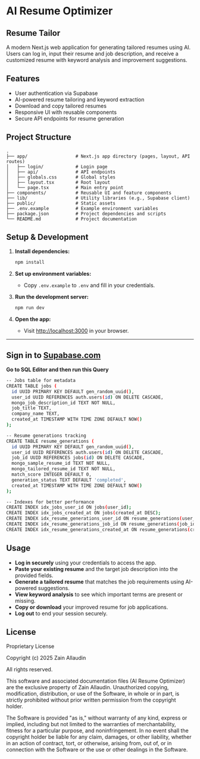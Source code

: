 # AI Resume Optimizer

## Resume Tailor

A modern Next.js web application for generating tailored resumes using AI. Users can log in, input their resume and job description, and receive a customized resume with keyword analysis and improvement suggestions.

## Features

- User authentication via Supabase
- AI-powered resume tailoring and keyword extraction
- Download and copy tailored resumes
- Responsive UI with reusable components
- Secure API endpoints for resume generation

## Project Structure

```
.
├── app/                  # Next.js app directory (pages, layout, API routes)
│   ├── login/            # Login page
│   ├── api/              # API endpoints
│   ├── globals.css       # Global styles
│   ├── layout.tsx        # Root layout
│   └── page.tsx          # Main entry point
├── components/           # Reusable UI and feature components
├── lib/                  # Utility libraries (e.g., Supabase client)
├── public/               # Static assets
├── .env.example          # Example environment variables
├── package.json          # Project dependencies and scripts
└── README.md             # Project documentation
```

## Setup & Development

1. **Install dependencies:**
   ```sh
   npm install
   ```

2. **Set up environment variables:**
   - Copy `.env.example` to `.env` and fill in your credentials.

3. **Run the development server:**
   ```sh
   npm run dev
   ```

4. **Open the app:**
   - Visit [http://localhost:3000](http://localhost:3000) in your browser.

---


## Sign in to [Supabase.com](https://supabase.com/)
**Go to SQL Editor and then run this Query**
  ```bash
-- Jobs table for metadata
CREATE TABLE jobs (
    id UUID PRIMARY KEY DEFAULT gen_random_uuid(),
    user_id UUID REFERENCES auth.users(id) ON DELETE CASCADE,
    mongo_job_description_id TEXT NOT NULL,
    job_title TEXT,
    company_name TEXT,
    created_at TIMESTAMP WITH TIME ZONE DEFAULT NOW()
);

-- Resume generations tracking
CREATE TABLE resume_generations (
    id UUID PRIMARY KEY DEFAULT gen_random_uuid(),
    user_id UUID REFERENCES auth.users(id) ON DELETE CASCADE,
    job_id UUID REFERENCES jobs(id) ON DELETE CASCADE,
    mongo_sample_resume_id TEXT NOT NULL,
    mongo_tailored_resume_id TEXT NOT NULL,
    match_score INTEGER DEFAULT 0,
    generation_status TEXT DEFAULT 'completed',
    created_at TIMESTAMP WITH TIME ZONE DEFAULT NOW()
);

-- Indexes for better performance
CREATE INDEX idx_jobs_user_id ON jobs(user_id);
CREATE INDEX idx_jobs_created_at ON jobs(created_at DESC);
CREATE INDEX idx_resume_generations_user_id ON resume_generations(user_id);
CREATE INDEX idx_resume_generations_job_id ON resume_generations(job_id);
CREATE INDEX idx_resume_generations_created_at ON resume_generations(created_at DESC);

   ```
## Usage

- **Log in securely** using your credentials to access the app.
- **Paste your existing resume** and the target job description into the provided fields.
- **Generate a tailored resume** that matches the job requirements using AI-powered suggestions.
- **View keyword analysis** to see which important terms are present or missing.
- **Copy or download** your improved resume for job applications.
- **Log out** to end your session securely.

## License

Proprietary License

Copyright (c) 2025 Zain Allaudin

All rights reserved.

This software and associated documentation files (AI Resume Optimizer) are the exclusive property of Zain Allaudin. Unauthorized copying, modification, distribution, or use of the Software, in whole or in part, is strictly prohibited without prior written permission from the copyright holder.

The Software is provided "as is," without warranty of any kind, express or implied, including but not limited to the warranties of merchantability, fitness for a particular purpose, and noninfringement. In no event shall the copyright holder be liable for any claim, damages, or other liability, whether in an action of contract, tort, or otherwise, arising from, out of, or in connection with the Software or the use or other dealings in the Software.
